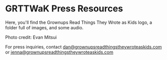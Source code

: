# GRTTWaK Press Resources

Here, you'll find the Grownups Read Things They Wrote as Kids logo, a folder full of images, and some audio.

Photo credit: Evan Mitsui

For press inquiries, contact [dan@grownupsreadthingstheywroteaskids.com](mailto:dan@grownupsreadthingstheywroteaskids.com) or [jenna@grownupsreadthingstheywroteaskids.com](mailto:jenna@grownupsreadthingstheywroteaskids.com)
